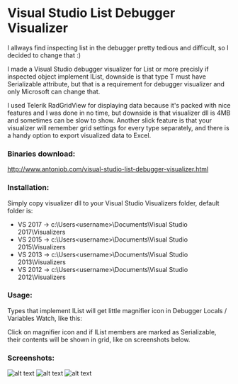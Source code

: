 # Visual Studio List Debugger Visualizer
I allways find inspecting list in the debugger pretty tedious and difficult, so I decided to change that :)

I made a Visual Studio debugger visualizer for List<T> or more precisly if inspected object implement IList, downside is that type T must have Serializable attribute, but that is a requirement for debugger visualizer and only Microsoft can change that.

I used Telerik RadGridView for displaying data because it's packed with nice features and I was done in no time, but downside is that visualizer dll is 4MB and sometimes can be slow to show. Another slick feature is that your visualizer will remember grid settings for every type separately, and there is a handy option to export visualized data to Excel.

### Binaries download:

http://www.antoniob.com/visual-studio-list-debugger-visualizer.html

### Installation:
Simply copy visualizer dll to your Visual Studio Visualizers folder, default folder is:

* VS 2017 -> c:\Users\<username>\Documents\Visual Studio 2017\Visualizers
* VS 2015 -> c:\Users\<username>\Documents\Visual Studio 2015\Visualizers
* VS 2013 -> c:\Users\<username>\Documents\Visual Studio 2013\Visualizers
* VS 2012 -> c:\Users\<username>\Documents\Visual Studio 2012\Visualizers

### Usage:
Types that implement IList will get little magnifier icon in Debugger  Locals / Variables Watch, like this:

Click on magnifier icon and if IList members are marked as Serializable, their contents will be shown in grid, like on screenshots below.

### Screenshots:

![alt text](http://www.antoniob.com/EasyEdit/UserFiles/Slider/visual-studio-list-debugger-visualizer/visual-studio-list-debugger-visualizer-636236521545443093_800_450.jpeg "Visual Studio List Debugger Visualizer Screenshot 1")
![alt text](http://www.antoniob.com/EasyEdit/UserFiles/Slider/visual-studio-list-debugger-visualizer/visual-studio-list-debugger-visualizer-636236521547943121_800_450.jpeg "Visual Studio List Debugger Visualizer Screenshot 2")
![alt text](http://www.antoniob.com/EasyEdit/UserFiles/Slider/visual-studio-list-debugger-visualizer/visual-studio-list-debugger-visualizer-636236521551380600_800_450.jpeg "Visual Studio List Debugger Visualizer Screenshot 3")

